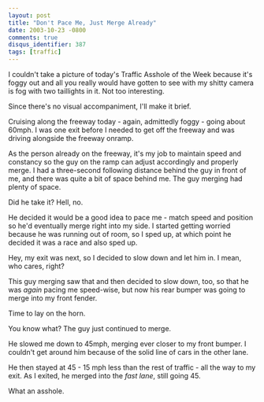 ```yaml
---
layout: post
title: "Don't Pace Me, Just Merge Already"
date: 2003-10-23 -0800
comments: true
disqus_identifier: 387
tags: [traffic]
---
```

I couldn't take a picture of today's Traffic Asshole of the Week because
it's foggy out and all you really would have gotten to see with my
shitty camera is fog with two taillights in it. Not too interesting.

 Since there's no visual accompaniment, I'll make it brief.

 Cruising along the freeway today - again, admittedly foggy - going
about 60mph. I was one exit before I needed to get off the freeway and
was driving alongside the freeway onramp.

 As the person already on the freeway, it's my job to maintain speed and
constancy so the guy on the ramp can adjust accordingly and properly
merge. I had a three-second following distance behind the guy in front
of me, and there was quite a bit of space behind me. The guy merging had
plenty of space.

 Did he take it? Hell, no.

 He decided it would be a good idea to pace me - match speed and
position so he'd eventually merge right into my side. I started getting
worried because he was running out of room, so I sped up, at which point
he decided it was a race and also sped up.

 Hey, my exit was next, so I decided to slow down and let him in. I
mean, who cares, right?

 This guy merging saw that and then decided to slow down, too, so that
he was *again* pacing me speed-wise, but now his rear bumper was going
to merge into my front fender.

 Time to lay on the horn.

 You know what? The guy just continued to merge.

 He slowed me down to 45mph, merging ever closer to my front bumper. I
couldn't get around him because of the solid line of cars in the other
lane.

 He then stayed at 45 - 15 mph less than the rest of traffic - all the
way to my exit. As I exited, he merged into the *fast lane*, still going
45.

 What an asshole.

